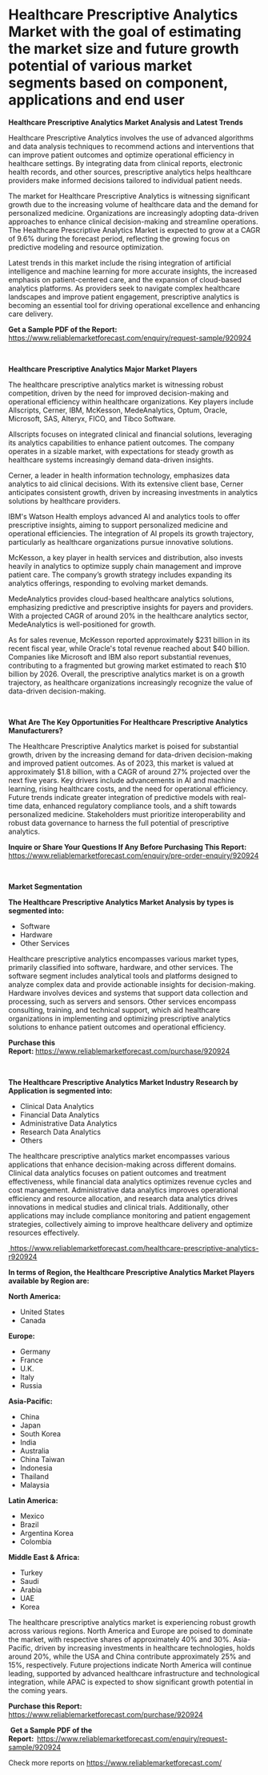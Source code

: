 <p><h1>Healthcare Prescriptive Analytics Market with the goal of estimating the market size and future growth potential of various market segments based on component, applications and end user</h1></p><p><strong>Healthcare Prescriptive Analytics Market Analysis and Latest Trends</strong></p>
<p><p>Healthcare Prescriptive Analytics involves the use of advanced algorithms and data analysis techniques to recommend actions and interventions that can improve patient outcomes and optimize operational efficiency in healthcare settings. By integrating data from clinical reports, electronic health records, and other sources, prescriptive analytics helps healthcare providers make informed decisions tailored to individual patient needs.</p><p>The market for Healthcare Prescriptive Analytics is witnessing significant growth due to the increasing volume of healthcare data and the demand for personalized medicine. Organizations are increasingly adopting data-driven approaches to enhance clinical decision-making and streamline operations. The Healthcare Prescriptive Analytics Market is expected to grow at a CAGR of 9.6% during the forecast period, reflecting the growing focus on predictive modeling and resource optimization.</p><p>Latest trends in this market include the rising integration of artificial intelligence and machine learning for more accurate insights, the increased emphasis on patient-centered care, and the expansion of cloud-based analytics platforms. As providers seek to navigate complex healthcare landscapes and improve patient engagement, prescriptive analytics is becoming an essential tool for driving operational excellence and enhancing care delivery.</p></p>
<p><strong>Get a Sample PDF of the Report:&nbsp;</strong> <a href="https://www.reliablemarketforecast.com/enquiry/request-sample/920924?utm_campaign=3081&utm_medium=2&utm_source=Github&utm_content=ia&utm_term=06032025&utm_id=healthcare-prescriptive-analytics">https://www.reliablemarketforecast.com/enquiry/request-sample/920924</a></p>
<p>&nbsp;</p>
<p><strong>Healthcare Prescriptive Analytics Major Market Players</strong></p>
<p><p>The healthcare prescriptive analytics market is witnessing robust competition, driven by the need for improved decision-making and operational efficiency within healthcare organizations. Key players include Allscripts, Cerner, IBM, McKesson, MedeAnalytics, Optum, Oracle, Microsoft, SAS, Alteryx, FICO, and Tibco Software.</p><p>Allscripts focuses on integrated clinical and financial solutions, leveraging its analytics capabilities to enhance patient outcomes. The company operates in a sizable market, with expectations for steady growth as healthcare systems increasingly demand data-driven insights.</p><p>Cerner, a leader in health information technology, emphasizes data analytics to aid clinical decisions. With its extensive client base, Cerner anticipates consistent growth, driven by increasing investments in analytics solutions by healthcare providers.</p><p>IBM's Watson Health employs advanced AI and analytics tools to offer prescriptive insights, aiming to support personalized medicine and operational efficiencies. The integration of AI propels its growth trajectory, particularly as healthcare organizations pursue innovative solutions.</p><p>McKesson, a key player in health services and distribution, also invests heavily in analytics to optimize supply chain management and improve patient care. The company’s growth strategy includes expanding its analytics offerings, responding to evolving market demands.</p><p>MedeAnalytics provides cloud-based healthcare analytics solutions, emphasizing predictive and prescriptive insights for payers and providers. With a projected CAGR of around 20% in the healthcare analytics sector, MedeAnalytics is well-positioned for growth.</p><p>As for sales revenue, McKesson reported approximately $231 billion in its recent fiscal year, while Oracle's total revenue reached about $40 billion. Companies like Microsoft and IBM also report substantial revenues, contributing to a fragmented but growing market estimated to reach $10 billion by 2026. Overall, the prescriptive analytics market is on a growth trajectory, as healthcare organizations increasingly recognize the value of data-driven decision-making.</p></p>
<p>&nbsp;</p>
<p><strong>What Are The Key Opportunities For Healthcare Prescriptive Analytics Manufacturers?</strong></p>
<p><p>The Healthcare Prescriptive Analytics market is poised for substantial growth, driven by the increasing demand for data-driven decision-making and improved patient outcomes. As of 2023, this market is valued at approximately $1.8 billion, with a CAGR of around 27% projected over the next five years. Key drivers include advancements in AI and machine learning, rising healthcare costs, and the need for operational efficiency. Future trends indicate greater integration of predictive models with real-time data, enhanced regulatory compliance tools, and a shift towards personalized medicine. Stakeholders must prioritize interoperability and robust data governance to harness the full potential of prescriptive analytics.</p></p>
<p><strong>Inquire or Share Your Questions If Any Before Purchasing This Report:</strong> <a href="https://www.reliablemarketforecast.com/enquiry/pre-order-enquiry/920924?utm_campaign=3081&utm_medium=2&utm_source=Github&utm_content=ia&utm_term=06032025&utm_id=healthcare-prescriptive-analytics">https://www.reliablemarketforecast.com/enquiry/pre-order-enquiry/920924</a></p>
<p>&nbsp;</p>
<p><strong>Market Segmentation</strong></p>
<p><strong>The Healthcare Prescriptive Analytics Market Analysis by types is segmented into:</strong></p>
<p><ul><li>Software</li><li>Hardware</li><li>Other Services</li></ul></p>
<p><p>Healthcare prescriptive analytics encompasses various market types, primarily classified into software, hardware, and other services. The software segment includes analytical tools and platforms designed to analyze complex data and provide actionable insights for decision-making. Hardware involves devices and systems that support data collection and processing, such as servers and sensors. Other services encompass consulting, training, and technical support, which aid healthcare organizations in implementing and optimizing prescriptive analytics solutions to enhance patient outcomes and operational efficiency.</p></p>
<p><strong>Purchase this Report:&nbsp;</strong><a href="https://www.reliablemarketforecast.com/purchase/920924?utm_campaign=3081&utm_medium=2&utm_source=Github&utm_content=ia&utm_term=06032025&utm_id=healthcare-prescriptive-analytics">https://www.reliablemarketforecast.com/purchase/920924</a></p>
<p>&nbsp;</p>
<p><strong>The Healthcare Prescriptive Analytics Market Industry Research by Application is segmented into:</strong></p>
<p><ul><li>Clinical Data Analytics</li><li>Financial Data Analytics</li><li>Administrative Data Analytics</li><li>Research Data Analytics</li><li>Others</li></ul></p>
<p><p>The healthcare prescriptive analytics market encompasses various applications that enhance decision-making across different domains. Clinical data analytics focuses on patient outcomes and treatment effectiveness, while financial data analytics optimizes revenue cycles and cost management. Administrative data analytics improves operational efficiency and resource allocation, and research data analytics drives innovations in medical studies and clinical trials. Additionally, other applications may include compliance monitoring and patient engagement strategies, collectively aiming to improve healthcare delivery and optimize resources effectively.</p></p>
<p><a href="https://www.reliablemarketforecast.com/healthcare-prescriptive-analytics-r920924?utm_campaign=3081&utm_medium=2&utm_source=Github&utm_content=ia&utm_term=06032025&utm_id=healthcare-prescriptive-analytics">&nbsp;https://www.reliablemarketforecast.com/healthcare-prescriptive-analytics-r920924</a></p>
<p><strong>In terms of Region, the Healthcare Prescriptive Analytics Market Players available by Region are:</strong></p>
<p>
    <p> <strong> North America: </strong>
        <ul>
            <li>United States</li>
            <li>Canada</li>
        </ul>
        </p> 
    <p> <strong> Europe: </strong>
        <ul>
            <li>Germany</li>
            <li>France</li>
            <li>U.K.</li>
            <li>Italy</li>
            <li>Russia</li>
        </ul>
        </p> 
    <p> <strong> Asia-Pacific: </strong>
        <ul>
            <li>China</li>
            <li>Japan</li>
            <li>South Korea</li>
            <li>India</li>
            <li>Australia</li>
            <li>China Taiwan</li>
            <li>Indonesia</li>
            <li>Thailand</li>
            <li>Malaysia</li>
        </ul>
        </p> 
    <p> <strong> Latin America: </strong>
        <ul>
            <li>Mexico</li>
            <li>Brazil</li>
            <li>Argentina Korea</li>
            <li>Colombia</li>
        </ul>
        </p> 
    <p> <strong> Middle East & Africa: </strong>
        <ul>
            <li>Turkey</li>
            <li>Saudi</li>
            <li>Arabia</li>
            <li>UAE</li>
            <li>Korea</li>
        </ul>
    </p>
    </p>
<p><p>The healthcare prescriptive analytics market is experiencing robust growth across various regions. North America and Europe are poised to dominate the market, with respective shares of approximately 40% and 30%. Asia-Pacific, driven by increasing investments in healthcare technologies, holds around 20%, while the USA and China contribute approximately 25% and 15%, respectively. Future projections indicate North America will continue leading, supported by advanced healthcare infrastructure and technological integration, while APAC is expected to show significant growth potential in the coming years.</p></p>
<p><strong>Purchase this Report: </strong><a href="https://www.reliablemarketforecast.com/purchase/920924?utm_campaign=3081&utm_medium=2&utm_source=Github&utm_content=ia&utm_term=06032025&utm_id=healthcare-prescriptive-analytics">https://www.reliablemarketforecast.com/purchase/920924</a></p>
<p>&nbsp;<strong>Get a Sample PDF of the Report:&nbsp;&nbsp;</strong><a href="https://www.reliablemarketforecast.com/enquiry/request-sample/920924?utm_campaign=3081&utm_medium=2&utm_source=Github&utm_content=ia&utm_term=06032025&utm_id=healthcare-prescriptive-analytics">https://www.reliablemarketforecast.com/enquiry/request-sample/920924</a></p>
<p><strong></strong></p>
<p>Check more reports on <a href="https://www.reliablemarketforecast.com/?utm_campaign=3081&utm_medium=2&utm_source=Github&utm_content=ia&utm_term=06032025&utm_id=healthcare-prescriptive-analytics">https://www.reliablemarketforecast.com/</a></p>